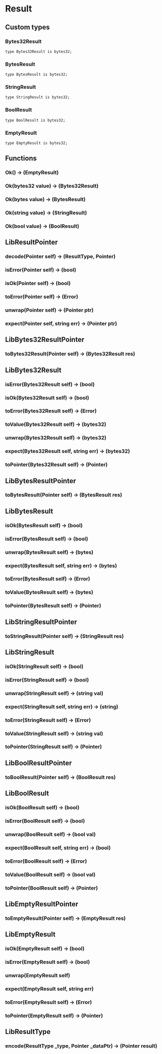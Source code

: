 # Result

## Custom types

### Bytes32Result

```solidity
type Bytes32Result is bytes32;
```



### BytesResult

```solidity
type BytesResult is bytes32;
```



### StringResult

```solidity
type StringResult is bytes32;
```



### BoolResult

```solidity
type BoolResult is bytes32;
```



### EmptyResult

```solidity
type EmptyResult is bytes32;
```



## Functions

### **Ok() &rarr; (EmptyResult)**



### **Ok(bytes32 value) &rarr; (Bytes32Result)**



### **Ok(bytes value) &rarr; (BytesResult)**



### **Ok(string value) &rarr; (StringResult)**



### **Ok(bool value) &rarr; (BoolResult)**



## LibResultPointer

### **decode(Pointer self) &rarr; (ResultType, Pointer)**



### **isError(Pointer self) &rarr; (bool)**



### **isOk(Pointer self) &rarr; (bool)**



### **toError(Pointer self) &rarr; (Error)**



### **unwrap(Pointer self) &rarr; (Pointer ptr)**



### **expect(Pointer self, string err) &rarr; (Pointer ptr)**



## LibBytes32ResultPointer

### **toBytes32Result(Pointer self) &rarr; (Bytes32Result res)**



## LibBytes32Result

### **isError(Bytes32Result self) &rarr; (bool)**



### **isOk(Bytes32Result self) &rarr; (bool)**



### **toError(Bytes32Result self) &rarr; (Error)**



### **toValue(Bytes32Result self) &rarr; (bytes32)**



### **unwrap(Bytes32Result self) &rarr; (bytes32)**



### **expect(Bytes32Result self, string err) &rarr; (bytes32)**



### **toPointer(Bytes32Result self) &rarr; (Pointer)**



## LibBytesResultPointer

### **toBytesResult(Pointer self) &rarr; (BytesResult res)**



## LibBytesResult

### **isOk(BytesResult self) &rarr; (bool)**



### **isError(BytesResult self) &rarr; (bool)**



### **unwrap(BytesResult self) &rarr; (bytes)**



### **expect(BytesResult self, string err) &rarr; (bytes)**



### **toError(BytesResult self) &rarr; (Error)**



### **toValue(BytesResult self) &rarr; (bytes)**



### **toPointer(BytesResult self) &rarr; (Pointer)**



## LibStringResultPointer

### **toStringResult(Pointer self) &rarr; (StringResult res)**



## LibStringResult

### **isOk(StringResult self) &rarr; (bool)**



### **isError(StringResult self) &rarr; (bool)**



### **unwrap(StringResult self) &rarr; (string val)**



### **expect(StringResult self, string err) &rarr; (string)**



### **toError(StringResult self) &rarr; (Error)**



### **toValue(StringResult self) &rarr; (string val)**



### **toPointer(StringResult self) &rarr; (Pointer)**



## LibBoolResultPointer

### **toBoolResult(Pointer self) &rarr; (BoolResult res)**



## LibBoolResult

### **isOk(BoolResult self) &rarr; (bool)**



### **isError(BoolResult self) &rarr; (bool)**



### **unwrap(BoolResult self) &rarr; (bool val)**



### **expect(BoolResult self, string err) &rarr; (bool)**



### **toError(BoolResult self) &rarr; (Error)**



### **toValue(BoolResult self) &rarr; (bool val)**



### **toPointer(BoolResult self) &rarr; (Pointer)**



## LibEmptyResultPointer

### **toEmptyResult(Pointer self) &rarr; (EmptyResult res)**



## LibEmptyResult

### **isOk(EmptyResult self) &rarr; (bool)**



### **isError(EmptyResult self) &rarr; (bool)**



### **unwrap(EmptyResult self)**



### **expect(EmptyResult self, string err)**



### **toError(EmptyResult self) &rarr; (Error)**



### **toPointer(EmptyResult self) &rarr; (Pointer)**



## LibResultType

### **encode(ResultType _type, Pointer _dataPtr) &rarr; (Pointer result)**



